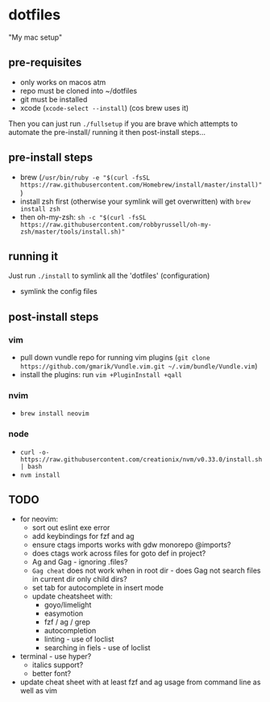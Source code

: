 # dotfiles

"My mac setup"

## pre-requisites

 * only works on macos atm
 * repo must be cloned into ~/dotfiles
 * git must be installed
 * xcode (`xcode-select --install`) (cos brew uses it)

Then you can just run `./fullsetup` if you are brave which attempts to automate the pre-install/ running it then post-install steps...

## pre-install steps

 * brew (`/usr/bin/ruby -e "$(curl -fsSL https://raw.githubusercontent.com/Homebrew/install/master/install)"`)
 * install zsh first (otherwise your symlink will get overwritten) with `brew install zsh`
 * then oh-my-zsh: `sh -c "$(curl -fsSL https://raw.githubusercontent.com/robbyrussell/oh-my-zsh/master/tools/install.sh)"`

## running it

Just run `./install` to symlink all the 'dotfiles' (configuration)

 * symlink the config files

## post-install steps

### vim

 * pull down vundle repo for running vim plugins (`git clone https://github.com/gmarik/Vundle.vim.git ~/.vim/bundle/Vundle.vim`)
 * install the plugins: run `vim +PluginInstall +qall`

### nvim

 * `brew install neovim`

### node

 * `curl -o- https://raw.githubusercontent.com/creationix/nvm/v0.33.0/install.sh | bash`
 * `nvm install`

## TODO

 * for neovim:
   * sort out eslint exe error
   * add keybindings for fzf and ag
   * ensure ctags imports works with gdw monorepo @imports?
   * does ctags work across files for goto def in project?
   * Ag and Gag - ignoring .files?
   * `Gag cheat` does not work when in root dir - does Gag not search files in current dir only child dirs?
   * set tab for autocomplete in insert mode
   * update cheatsheet with:
     * goyo/limelight
     * easymotion
     * fzf / ag / grep
     * autocompletion
     * linting - use of loclist
     * searching in fiels - use of loclist
 * terminal - use hyper?
   * italics support?
   * better font?
 * update cheat sheet with at least fzf and ag usage from command line as well as vim
